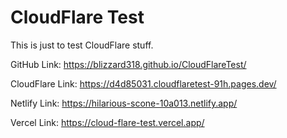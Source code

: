 # CloudFlare Test
This is just to test CloudFlare stuff.

GitHub Link: https://blizzard318.github.io/CloudFlareTest/

CloudFlare Link: https://d4d85031.cloudflaretest-91h.pages.dev/

Netlify Link: https://hilarious-scone-10a013.netlify.app/

Vercel Link: https://cloud-flare-test.vercel.app/